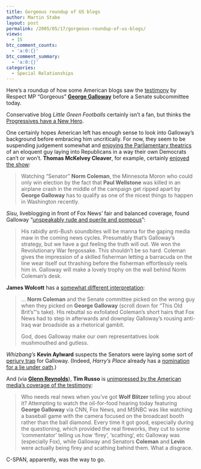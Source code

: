 ```yaml
---
title: Gorgeous roundup of US blogs
author: Martin Stabe
layout: post
permalink: /2005/05/17/gorgeous-roundup-of-us-blogs/
views:
  - 15
btc_comment_counts:
  - 'a:0:{}'
btc_comment_summary:
  - 'a:0:{}'
categories:
  - Special Relationships
---
```

Here&rsquo;s a roundup of how some American blogs saw the [testimony][1] by Respect MP &ldquo;Gorgeous&rdquo; **[George Galloway][2]** before a Senate subcommittee today. 

Conservative blog *Little Green Footballs* certainly isn&rsquo;t a fan, but thinks the [Progressives have a New Hero][3]. 

One certainly hopes American left has enough sense to look into Galloway&rsquo;s background before embracing him uncritically. For now, they seem to be suspending judgement somewhat and [enjoying the Parliamentary theatrics][4] of an eloquent guy laying into Republicans in a way their own Democrats can&rsquo;t or won&rsquo;t. **Thomas McKelvey Cleaver**, for example, certainly [enjoyed the show][5]:

> Watching &ldquo;Senator&rdquo; **Norm Coleman**, the Minnesota Moron who could only win election by the fact that **Paul Wellstone** was killed in an airplane crash in the middle of the campaign get ripped apart by **George Galloway** has to qualify as one of the nicest things to happen in Washington recently.

*Sisu,* liveblogging in front of Fox News&rsquo; fair and balanced coverage, found Galloway &ldquo;[unspeakably rude and puerile and pompous][6]&rdquo;:

> His rabidly anti-Bush soundbites will be manna for the gaping media maw in the coming news cycles. Presumably that&#8217;s Galloway&#8217;s strategy, but we have a gut feeling the truth will out. We won the Revolutionary War fergossake. This shouldn&#8217;t be so hard. Coleman gives the impression of a skilled fisherman letting a barracuda on the line wear itself out thrashing before the fisherman effortlessly reels him in. Galloway will make a lovely trophy on the wall behind Norm Coleman&rsquo;s desk.

**James Wolcott** has a [somewhat different interpretation][7]:

> &#8230; **Norm Coleman** and the Senate committee picked on the wrong guy when they picked on **George Galloway** (scroll down for &#8220;This Old Brit&#8217;s&#8221;&#8216;s take). His rebuttal so exfoliated Coleman&#8217;s short hairs that Fox News had to step in afterwards and downplay Galloway&#8217;s rousing anti-Iraq war broadside as a rhetorical gambit.
> 
> God, does Galloway make our own representatives look mushmouthed and gutless.

*Whizbang&rsquo;s* **Kevin Aylward** suspects the Senators were laying some sort of [perjury trap][8] for Galloway. (Indeed, *Harry&rsquo;s Place* already has a [nomination for a lie under oath][9].)

And (via **[Glenn Reynolds][10]**), **Tim Russo** is [unimpressed by the American media&rsquo;s coverage of the testimony][11]:

> Who needs real news when you&rsquo;ve got **Wolf Blitzer** telling you about it? Attempting to watch the oil-for-food hearing today featuring **George Galloway** via CNN, Fox News, and MSNBC was like watching a baseball game with the camera focused on the broadcast booth rather than the ball diamond. Every time it got good, especially during the questioning, which provided the real fireworks, they cut to some &lsquo;commentator&rsquo; telling us how &lsquo;firey&rsquo;, &lsquo;scathing&rsquo;, etc Galloway was (especially Fox), while Galloway and Senators **Coleman** and **Levin** were actually being firey and scathing behind them. What a disgrace. 

C-SPAN, apparently, was the way to go.

 [1]: http://www.guardian.co.uk/Iraq/Story/0,2763,1486025,00.html
 [2]: http://en.wikipedia.org/wiki/George_Galloway
 [3]: http://littlegreenfootballs.com/weblog/?entry=15887&only=yes
 [4]: http://www.dailykos.com/story/2005/5/17/115949/050
 [5]: http://www.thatsanotherfinemess.com/2005/05/17/george-galloway-rips-norm-coleman-a-new-one/
 [6]: http://sisu.typepad.com/sisu/2005/05/i_gave_my_heart.html
 [7]: http://jameswolcott.com/archives/2005/05/empty_suit_poli.php
 [8]: http://wizbangblog.com/archives/005960.php
 [9]: http://hurryupharry.bloghouse.net/archives/2005/05/17/seldom_pretty.php
 [10]: http://instapundit.com/archives/023052.php
 [11]: http://democracyguy.typepad.com/democracy_guy_grassroots_/2005/05/cable_news_woul.html